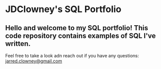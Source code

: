 # JDClowney's SQL Portfolio
## Hello and welcome to my SQL portfolio! This code repository contains examples of SQL I've written. 

Feel free to take a look adn reach out if you have any questions: jarred.clowney@gmail.com

